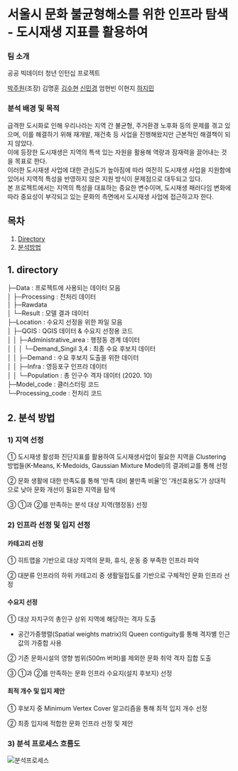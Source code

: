 #  서울시 문화 불균형해소를 위한 인프라 탐색 - 도시재생 지표를 활용하여

### 팀 소개
공공 빅데이터 청년 인턴십 프로젝트

[박주원](https://github.com/scppliop)(조장) 김명훈 [김수현](https://github.com/soohyunme) [신민경](https://github.com/minzzing) 엄현빈 이현지 [하지민](https://github.com/jimnida)
 
### 분석 배경 및 목적
급격한 도시화로 인해 우리나라는 지역 간 불균형, 주거환경 노후화 등의 문제를 겪고 있으며, 이를 해결하기 위해 재개발, 재건축 등 사업을 진행해왔지만 근본적인 해결책이 되지 않았다.   
이에 등장한 도시재생은 지역의 특색 있는 자원을 활용해 역량과 잠재력을 끌어내는 것을 목표로 한다.   
이러한 도시재생 사업에 대한 관심도가 높아짐에 따라 여전히 도시재생 사업을 지원함에 있어서 지역적 특성을 반영하지 않은 지원 방식이 문제점으로 대두되고 있다.   
본 프로젝트에서는 지역의 특성을 대표하는 중요한 변수이며, 도시재생 패러다임 변화에 따라 중요성이 부각되고 있는 문화의 측면에서 도시재생 사업에 접근하고자 한다.  

목차
----------
1. [Directory](#1-directory)
2. [분석방법](#2-분석-방법)

## 1. directory
├─Data : 프로젝트에 사용되는 데이터 모음  
│ ├─Processing : 전처리 데이터  
│ ├─Rawdata  
│ └─Result : 모델 결과 데이터  
├─Location : 수요지 선정을 위한 파일 모음  
│ ├─QGIS : QGIS 데이터 & 수요지 선정용 코드  
│ │ ├─Administrative_area : 행정동 경계 데이터  
│ │ │ └─Demand_Singil 3,4 : 최종 수요 후보지 데이터  
│ │ ├─Demand : 수요 후보지 도출을 위한 데이터  
│ │ ├─Infra : 영등포구 인프라 데이터  
│ │ └─Population : 총 인구수 격자 데이터 (2020. 10)  
├─Model_code : 클러스터링 코드  
└─Processing_code : 전처리 코드  


## 2. 분석 방법
### 1) 지역 선정
① 도시재생 활성화 진단지표를 활용하여 도시재생사업이 필요한 지역을 Clustering 방법들(K-Means, K-Medoids, Gaussian Mixture Model)의 결과비교를 통해 선정

② 문화 생활에 대한 만족도를 통해 '만족 대비 불만족 비율'인 '개선효용도'가 상대적으로 낮아 문화 개선이 필요한 지역을 탐색

③ ①과 ②를 만족하는 분석 대상 지역(행정동) 선정
 
### 2) 인프라 선정 및 입지 선정
#### 카테고리 선정
① 히트맵을 기반으로 대상 지역의 문화, 휴식, 운동 중 부족한 인프라 파악

② 대분류 인프라의 하위 카테고리 중 생활밀접도를 기반으로 구체적인 문화 인프라 선정

#### 수요지 선정
① 대상 자치구의 총인구 상위 지역에 해당하는 격자 도출
- 공간가중행렬(Spatial weights matrix)의 Queen contiguity를 통해 격자별 인근 값의 가중합 사용

② 기존 문화시설의 영향 범위(500m 버퍼)를 제외한 문화 취약 격자 집합 도출

③ ①과 ②를 만족하는 문화 인프라 수요지(설치 후보지) 선정

#### 최적 개수 및 입지 제안
① 후보지 중 Minimum Vertex Cover 알고리즘을 통해 최적 입지 개수 선정

② 최종 입지에 적합한 문화 인프라 선정 및 제안

### 3) 분석 프로세스 흐름도
![분석프로세스](https://user-images.githubusercontent.com/50040550/130420742-92fc76e3-ac7b-4390-b471-e1363995db76.png)


